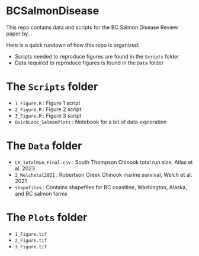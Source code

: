 # BCSalmonDisease

This repo contains data and scripts for the BC Salmon Disease Review paper by...

Here is a quick rundown of how this repo is organized:

- Scripts needed to reproduce figures are found in the `Scripts` folder 
- Data required to reproduce figures is found in the `Data` folder 

# The `Scripts` folder # 

- `1_Figure.R` : Figure 1 script
- `2_Figure.R` : Figure 2 script
- `3_Figure.R` : Figure 3 script
- `QuickLook_SalmonPlots` : Notebook for a bit of data exploration

# The `Data` folder #

- `CK_TotalRun_Final.csv` : South Thompson Chinook total run size, Atlas et al. 2023
- `2_Welchetal2021` : Robertson Creek Chinook marine survival, Welch et al. 2021
- `shapefiles` : Contains shapefiles for BC coastline, Washington, Alaska, and BC salmon farms

# The `Plots` folder #

- `1_Figure.tif`
- `2_Figure.tif`
- `3_Figure.tif`